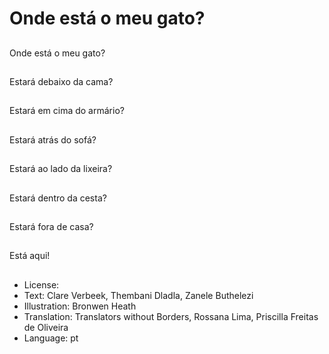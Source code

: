 # Onde está o meu gato?

##
Onde está o meu gato?

##
Estará debaixo da cama?

##
Estará em cima do armário?

##
Estará atrás do sofá?

##
Estará ao lado da lixeira?

##
Estará dentro da cesta?

##
Estará fora de casa?

##
Está aqui!

##
* License:
* Text: Clare Verbeek, Thembani Dladla, Zanele Buthelezi
* Illustration: Bronwen Heath
* Translation: Translators without Borders, Rossana Lima, Priscilla Freitas de Oliveira
* Language: pt
